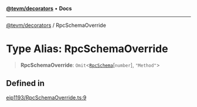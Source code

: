 [**@tevm/decorators**](../README.md) • **Docs**

***

[@tevm/decorators](../globals.md) / RpcSchemaOverride

# Type Alias: RpcSchemaOverride

> **RpcSchemaOverride**: `Omit`\<[`RpcSchema`](RpcSchema.md)\[`number`\], `"Method"`\>

## Defined in

[eip1193/RpcSchemaOverride.ts:9](https://github.com/qbzzt/tevm-monorepo/blob/main/packages/decorators/src/eip1193/RpcSchemaOverride.ts#L9)
